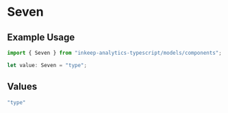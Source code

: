 # Seven

## Example Usage

```typescript
import { Seven } from "inkeep-analytics-typescript/models/components";

let value: Seven = "type";
```

## Values

```typescript
"type"
```